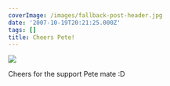 ```yaml
---
coverImage: /images/fallback-post-header.jpg
date: '2007-10-19T20:21:25.000Z'
tags: []
title: Cheers Pete!
---
```


![](https://www.mikecann.co.uk/Images/Others/cheerspete.png)

Cheers for the support Pete mate :D
